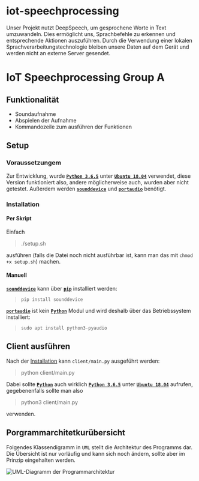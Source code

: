# iot-speechprocessing
Unser Projekt nutzt DeepSpeech, um gesprochene Worte in Text umzuwandeln. Dies ermöglicht uns, Sprachbefehle zu erkennen und entsprechende Aktionen auszuführen. Durch die Verwendung einer lokalen Sprachverarbeitungstechnologie bleiben unsere Daten auf dem Gerät und werden nicht an externe Server gesendet.
# IoT Speechprocessing Group A

## Funktionalität

- Soundaufnahme
- Abspielen der Aufnahme
- Kommandozeile zum ausführen der Funktionen


## Setup

### Voraussetzungem

Zur Entwicklung, wurde __[`Python 3.6.5`](https://www.python.org/)__ unter __[`Ubuntu 18.04`](http://releases.ubuntu.com/18.04/)__ verwendet, diese Version funktioniert also, andere möglicherweise auch, wurden aber nicht getestet.
Außerdem werden __[`sounddevice`](https://python-sounddevice.readthedocs.io/en/0.3.15/)__ und __[`portaudio`](http://www.portaudio.com/)__ benötigt.

### <a id="installation"></a> Installation


#### Per Skript

Einfach 

> ./setup.sh

ausführen (falls die Datei noch nicht ausführbar ist, kann man das mit `chmod +x setup.sh`) machen.

#### Manuell

__[`sounddevice`](https://python-sounddevice.readthedocs.io/en/0.3.15/)__ kann über __[`pip`](https://pypi.org/project/pip/)__ installiert werden:

> `pip install sounddevice`

__[`portaudio`](http://www.portaudio.com/)__ ist kein __[`Python`](https://www.python.org/)__ Modul und wird deshalb über das Betriebssystem installiert:

> `sudo apt install python3-pyaudio`

## Client ausführen

Nach der [Installation](#installation) kann `client/main.py` ausgeführt werden:

> python client/main.py

Dabei sollte __[`Python`](https://www.python.org/)__ auch wirklich __[`Python 3.6.5`](https://www.python.org/)__ unter __[`Ubuntu 18.04`](http://releases.ubuntu.com/18.04/)__ aufrufen, gegebenenfalls sollte man also

> python3 client/main.py

verwenden.

## Porgrammarchitetkurübersicht

Folgendes Klassendigramm in `UML` stellt die Architektur des Programms dar. Die Übersicht ist nur vorläufig und kann sich noch ändern, sollte aber im Prinzip eingehalten werden.

<img src="iot-speechprocessing/iot-speechprocessing/Overview.svg" alt="UML-Diagramm der Programmarchitektur" title="UML-Diagramm der Programmarchitektur">
